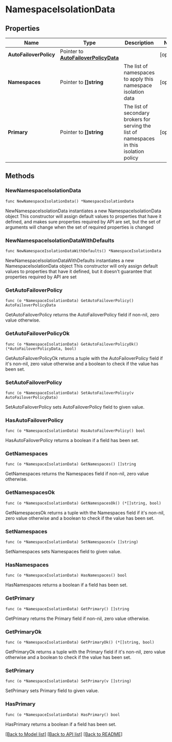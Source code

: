 # NamespaceIsolationData

## Properties

Name | Type | Description | Notes
------------ | ------------- | ------------- | -------------
**AutoFailoverPolicy** | Pointer to [**AutoFailoverPolicyData**](AutoFailoverPolicyData.md) |  | [optional] 
**Namespaces** | Pointer to **[]string** | The list of namespaces to apply this namespace isolation data | [optional] 
**Primary** | Pointer to **[]string** | The list of secondary brokers for serving the list of namespaces in this isolation policy | [optional] 

## Methods

### NewNamespaceIsolationData

`func NewNamespaceIsolationData() *NamespaceIsolationData`

NewNamespaceIsolationData instantiates a new NamespaceIsolationData object
This constructor will assign default values to properties that have it defined,
and makes sure properties required by API are set, but the set of arguments
will change when the set of required properties is changed

### NewNamespaceIsolationDataWithDefaults

`func NewNamespaceIsolationDataWithDefaults() *NamespaceIsolationData`

NewNamespaceIsolationDataWithDefaults instantiates a new NamespaceIsolationData object
This constructor will only assign default values to properties that have it defined,
but it doesn't guarantee that properties required by API are set

### GetAutoFailoverPolicy

`func (o *NamespaceIsolationData) GetAutoFailoverPolicy() AutoFailoverPolicyData`

GetAutoFailoverPolicy returns the AutoFailoverPolicy field if non-nil, zero value otherwise.

### GetAutoFailoverPolicyOk

`func (o *NamespaceIsolationData) GetAutoFailoverPolicyOk() (*AutoFailoverPolicyData, bool)`

GetAutoFailoverPolicyOk returns a tuple with the AutoFailoverPolicy field if it's non-nil, zero value otherwise
and a boolean to check if the value has been set.

### SetAutoFailoverPolicy

`func (o *NamespaceIsolationData) SetAutoFailoverPolicy(v AutoFailoverPolicyData)`

SetAutoFailoverPolicy sets AutoFailoverPolicy field to given value.

### HasAutoFailoverPolicy

`func (o *NamespaceIsolationData) HasAutoFailoverPolicy() bool`

HasAutoFailoverPolicy returns a boolean if a field has been set.

### GetNamespaces

`func (o *NamespaceIsolationData) GetNamespaces() []string`

GetNamespaces returns the Namespaces field if non-nil, zero value otherwise.

### GetNamespacesOk

`func (o *NamespaceIsolationData) GetNamespacesOk() (*[]string, bool)`

GetNamespacesOk returns a tuple with the Namespaces field if it's non-nil, zero value otherwise
and a boolean to check if the value has been set.

### SetNamespaces

`func (o *NamespaceIsolationData) SetNamespaces(v []string)`

SetNamespaces sets Namespaces field to given value.

### HasNamespaces

`func (o *NamespaceIsolationData) HasNamespaces() bool`

HasNamespaces returns a boolean if a field has been set.

### GetPrimary

`func (o *NamespaceIsolationData) GetPrimary() []string`

GetPrimary returns the Primary field if non-nil, zero value otherwise.

### GetPrimaryOk

`func (o *NamespaceIsolationData) GetPrimaryOk() (*[]string, bool)`

GetPrimaryOk returns a tuple with the Primary field if it's non-nil, zero value otherwise
and a boolean to check if the value has been set.

### SetPrimary

`func (o *NamespaceIsolationData) SetPrimary(v []string)`

SetPrimary sets Primary field to given value.

### HasPrimary

`func (o *NamespaceIsolationData) HasPrimary() bool`

HasPrimary returns a boolean if a field has been set.


[[Back to Model list]](../README.md#documentation-for-models) [[Back to API list]](../README.md#documentation-for-api-endpoints) [[Back to README]](../README.md)


